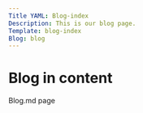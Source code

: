 ```yaml
---
Title YAML: Blog-index
Description: This is our blog page.
Template: blog-index
Blog: blog
---
```


Blog in content
==========================

Blog.md page